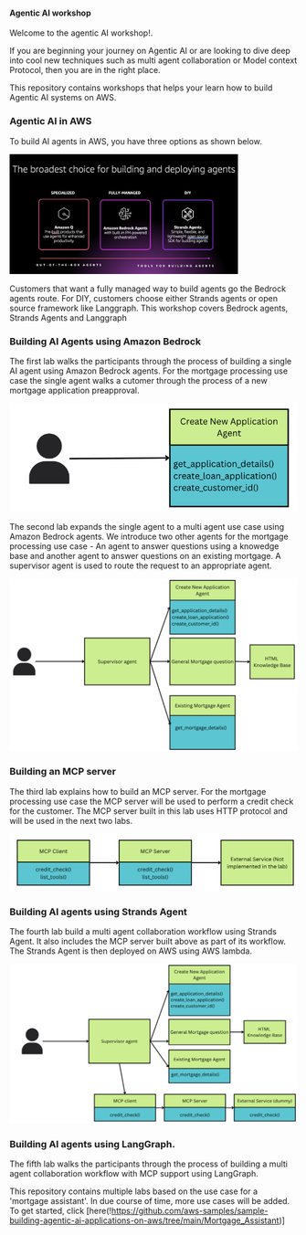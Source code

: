 #### Agentic AI workshop

Welcome to the agentic AI workshop!.

If you are beginning your journey on Agentic AI or are looking to dive deep into cool new techniques such as multi agent collaboration or Model context Protocol, then you are in the right place.

This repository contains workshops that helps your learn how to build Agentic AI systems on AWS.

### Agentic AI in AWS
To build AI agents in AWS, you have three options as shown below.

<img src="./images/01_01_agents_in_Aws.png" alt="Agents in AWS" width="400"/>

Customers that want a fully managed way to build agents go the Bedrock agents route. For DIY, customers choose either Strands agents or open source framework like Langgraph. This workshop covers  Bedrock agents, Strands Agents and Langgraph

### Building AI Agents using Amazon Bedrock
The first lab walks the participants through the process of building a single AI agent using Amazon Bedrock agents. For the mortgage processing use case the single agent walks a cutomer through the process of a new mortgage application preapproval.

![single agent](./images/01_03_single_agent.png)

The second lab expands the single agent to a multi agent use case using Amazon Bedrock agents. We introduce two other agents for the mortgage processing use case - An agent to answer questions using a knowedge base and another agent to answer questions on an existing mortgage. A supervisor agent is used to route the request to an appropriate agent.

![Multi agent](./images/01_04_multi_agent.png)

### Building an MCP server
The third lab explains how to build an MCP server. For the mortgage processing use case the MCP server will be used to perform a credit check for the customer. The MCP server built in this lab uses HTTP protocol and will be used in the next two labs.

![Multi agent](./images/01_05_mcp_server_client.png)

### Building AI agents using Strands Agent
The fourth lab build a multi agent collaboration workflow using Strands Agent. It also includes the MCP server built above as part of its workflow. The Strands Agent is then deployed on AWS using AWS lambda.

![Multi agent MCP](./images/01_06_multi_agent_mcp.png)

### Building AI agents using LangGraph.
The fifth lab walks the participants through the process of building a multi agent collaboration workflow with MCP support using LangGraph.


This repository contains multiple labs based on the use case for a 'mortgage assistant'. In due course of time, more use cases will be added. To get started, click [here(!https://github.com/aws-samples/sample-building-agentic-ai-applications-on-aws/tree/main/Mortgage_Assistant)]